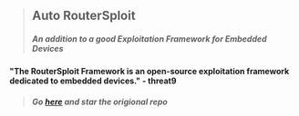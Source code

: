 > ## Auto RouterSploit 
> ##### An addition to a good Exploitation Framework for Embedded Devices

#### "The RouterSploit Framework is an open-source exploitation framework dedicated to embedded devices." - threat9

> ##### Go [here](https://github.com/threat9/routersploit) and star the origional repo

